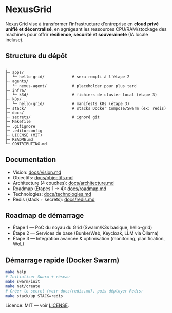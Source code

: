# NexusGrid

NexusGrid vise à transformer l’infrastructure d’entreprise en **cloud privé unifié et décentralisé**, en agrégeant les ressources CPU/RAM/stockage des machines pour offrir **résilience**, **sécurité** et **souveraineté** (IA locale incluse).

## Structure du dépôt

```
.
├─ apps/
│  └─ hello-grid/            # sera rempli à l’étape 2
├─ agents/
│  └─ nexus-agent/           # placeholder pour plus tard
├─ infra/
│  └─ k3d/                   # fichiers de cluster local (étape 3)
├─ k8s/
│  └─ hello-grid/            # manifests k8s (étape 3)
├─ stack/                    # stacks Docker Compose/Swarm (ex: redis)
├─ docs/
├─ secrets/                  # ignoré git
├─ Makefile
├─ .gitignore
├─ .editorconfig
├─ LICENSE (MIT)
├─ README.md
└─ CONTRIBUTING.md
```

## Documentation

- Vision: [docs/vision.md](docs/vision.md)
- Objectifs: [docs/objectifs.md](docs/objectifs.md)
- Architecture (4 couches): [docs/architecture.md](docs/architecture.md)
- Roadmap (Étapes 1 → 4): [docs/roadmap.md](docs/roadmap.md)
- Technologies: [docs/technologies.md](docs/technologies.md)
- Redis (stack + secrets): [docs/redis.md](docs/redis.md)

## Roadmap de démarrage

- Étape 1 — PoC du noyau du Grid (Swarm/K3s basique, hello-grid)
- Étape 2 — Services de base (BunkerWeb, Keycloak, LLM via Ollama)
- Étape 3 — Intégration avancée & optimisation (monitoring, planification, WoL)

## Démarrage rapide (Docker Swarm)

```bash
make help
# Initialiser Swarm + réseau
make swarm/init
make net/create
# Créer le secret (voir docs/redis.md), puis déployer Redis:
make stack/up STACK=redis
```

Licence: MIT — voir [LICENSE](LICENSE).
